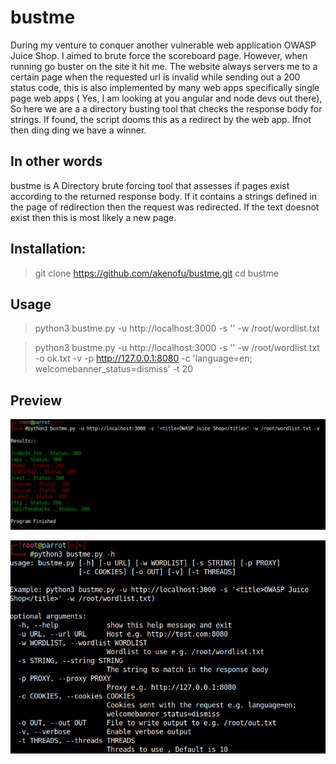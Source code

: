 # bustme
  During my venture to conquer another vulnerable web application OWASP Juice Shop. I aimed to brute force the scoreboard page. However, when running go buster on the site it hit me. The website always servers me to a certain page when the requested url is invalid while sending out a 200 status code, this is also implemented by many web apps specifically single page web apps ( Yes, I am looking at you angular and node devs out there), So here we are a a directory busting tool that checks the response body for strings. If found, the script dooms this as a redirect by the web app. Ifnot then ding ding we have a winner.
## In other words
  bustme is A Directory brute forcing tool that assesses if pages exist according to the returned response body. If it contains a strings defined in the page of redirection then the request was redirected. If the text doesnot exist then this is most likely a new page.


## Installation:
> git clone https://github.com/akenofu/bustme.git
> cd bustme

## Usage
> python3 bustme.py -u http://localhost:3000 -s '<title>OWASP Juice Shop</title>' -w /root/wordlist.txt

> python3 bustme.py -u http://localhost:3000 -s '<title>OWASP Juice Shop</title>' -w /root/wordlist.txt -o ok.txt -v  -p http://127.0.0.1:8080 -c 'language=en; welcomebanner_status=dismiss' -t 20

## Preview

![output](https://raw.githubusercontent.com/akenofu/bustme/master/screenshots/Screenshot%20at%202020-01-29%2005-34-55.png)

![help](https://raw.githubusercontent.com/akenofu/bustme/master/screenshots/Screenshot%20at%202020-01-29%2005-36-25.png)
